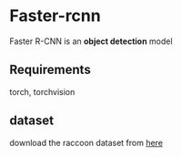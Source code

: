 # Faster-rcnn
Faster R-CNN is an **object detection** model

## Requirements
 torch, torchvision

## dataset

download the raccoon dataset from [here](https://github.com/experiencor/raccoon_dataset)
